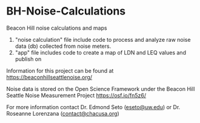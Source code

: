 # BH-Noise-Calculations
Beacon Hill noise calculations and maps

1. "noise calculation" file  include code to process and analyze raw noise data (db) collected from noise meters. 
2. "app" file includes code to create a map of LDN and LEQ values and publish on 

Information for this project can be found at 
 https://beaconhillseattlenoise.org/ 
 
Noise data is stored on the Open Science Framework under the Beacon Hill Seattle Noise Measurement Project
 https://osf.io/fn5z6/

For more information contact Dr. Edmond Seto (eseto@uw.edu) or Dr. Roseanne Lorenzana (contact@chacusa.org)


